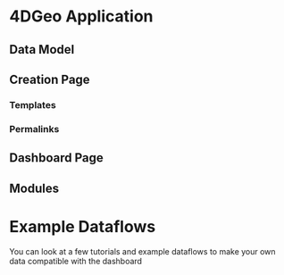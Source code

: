 # 4DGeo Application


## Data Model


## Creation Page

### Templates

### Permalinks


## Dashboard Page


## Modules

# Example Dataflows
You can look at a few tutorials and example dataflows to make your own data compatible with the dashboard